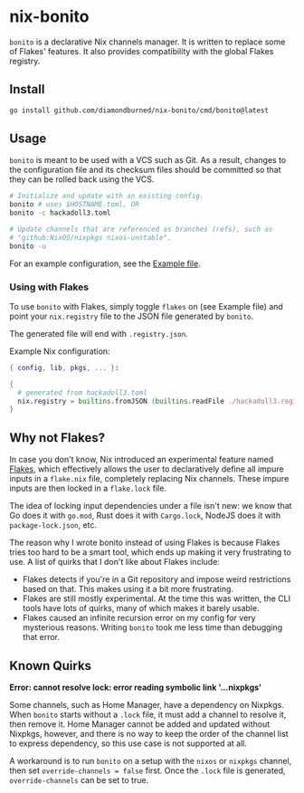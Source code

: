 # nix-bonito

`bonito` is a declarative Nix channels manager. It is written to replace some of
Flakes' features. It also provides compatibility with the global Flakes registry.

## Install

```sh
go install github.com/diamondburned/nix-bonito/cmd/bonito@latest
```

## Usage

`bonito` is meant to be used with a VCS such as Git. As a result, changes to the
configuration file and its checksum files should be committed so that they can
be rolled back using the VCS.

```sh
# Initialize and update with an existing config.
bonito # uses $HOSTNAME.toml, OR
bonito -c hackadoll3.toml

# Update channels that are referenced as branches (refs), such as
# "github:NixOS/nixpkgs nixos-unstable".
bonito -u
```

For an example configuration, see the [Example file](./example/hackadoll3.toml).

### Using with Flakes

To use `bonito` with Flakes, simply toggle `flakes` on (see Example file) and
point your `nix.registry` file to the JSON file generated by `bonito`.

The generated file will end with `.registry.json`.

Example Nix configuration:

```nix
{ config, lib, pkgs, ... }:

{
  # generated from hackadoll3.toml
  nix.registry = builtins.fromJSON (builtins.readFile ./hackadoll3.registry.json);
}
```

## Why not Flakes?

In case you don't know, Nix introduced an experimental feature named
[Flakes](https://nixos.wiki/wiki/Flakes), which effectively allows the user to
declaratively define all impure inputs in a `flake.nix` file, completely
replacing Nix channels. These impure inputs are then locked in a `flake.lock`
file.

The idea of locking input dependencies under a file isn't new: we know that Go
does it with `go.mod`, Rust does it with `Cargo.lock`, NodeJS does it with
`package-lock.json`, etc.

The reason why I wrote bonito instead of using Flakes is because Flakes tries
too hard to be a smart tool, which ends up making it very frustrating to use. A
list of quirks that I don't like about Flakes include:

- Flakes detects if you're in a Git repository and impose weird restrictions
  based on that. This makes using it a bit more frustrating.
- Flakes are still mostly experimental. At the time this was written, the CLI
  tools have lots of quirks, many of which makes it barely usable.
- Flakes caused an infinite recursion error on my config for very mysterious
  reasons. Writing `bonito` took me less time than debugging that error.

## Known Quirks

**Error: cannot resolve lock: error reading symbolic link '...nixpkgs'**

Some channels, such as Home Manager, have a dependency on Nixpkgs. When `bonito`
starts without a `.lock` file, it must add a channel to resolve it, then remove
it. Home Manager cannot be added and updated without Nixpkgs, however, and there
is no way to keep the order of the channel list to express dependency, so this
use case is not supported at all.

A workaround is to run `bonito` on a setup with the `nixos` or `nixpkgs`
channel, then set `override-channels = false` first. Once the `.lock` file is
generated, `override-channels` can be set to true.
